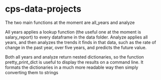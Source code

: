 # cps-data-projects

The two main functions at the moment are all_years and analyze

All years applies a lookup function (the useful one at the moment is salary_report)
to every dataframe in the data folder. Analyze applies all years, and then analyzes
the trends it finds in that data, such as the rate of change in the past year, over
five years, and predicts the future value.

Both all years and analyze return nested dictionaries, so the function
pretty_print_dict is useful to display the results on a command line. It formats
the dictionaries in a much more readable way then simply converting them to strings